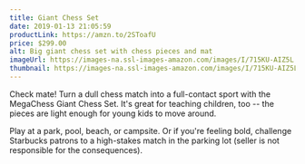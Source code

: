 ```yaml
---
title: Giant Chess Set
date: 2019-01-13 21:05:59
productLink: https://amzn.to/2SToafU
price: $299.00
alt: Big giant chess set with chess pieces and mat
imageUrl: https://images-na.ssl-images-amazon.com/images/I/715KU-AIZ5L._SX679_.jpg
thumbnail: https://images-na.ssl-images-amazon.com/images/I/715KU-AIZ5L._SR600,315_.jpg
---
```


Check mate! Turn a dull chess match into a full-contact sport with the MegaChess Giant Chess Set. It's great for teaching children, too -- the pieces are light enough for young kids to move around.

Play at a park, pool, beach, or campsite. Or if you're feeling bold, challenge Starbucks patrons to a high-stakes match in the parking lot (seller is not responsible for the consequences).